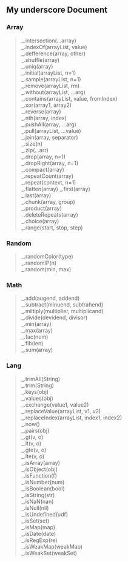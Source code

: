 ## My underscore Document

### Array

> _.intersection(...array)  
> _.indexOf(arrayList, value)  
> _.defference(array, other)  
> _.shuffle(array)  
> _.uniq(array)  
> _.initial(arrayList, n=1)  
> _.sample(arrayList, n=1)  
> _.remove(arrayList, rm)  
> _.without(arrayList, ...arg)  
> _.contains(arrayList, value, fromIndex)  
> _.xor(array1, array2)  
> _.reverse(array)  
> _.nth(array, index)  
> _.pushAll(array, ...arg)  
> _.pull(arrayList, ...value)  
> _.join(array, separator)  
> _.size(n)  
> _.zip(...arr)  
> _.drop(array, n=1)   
> _.dropRight(array, n=1)  
> _.compact(array)  
> _.repeatCount(array)  
> _.repeat(context, n=1)  
> _.flatten(array)
> _.first(array)  
> _.last(array)  
> _.chunk(array, group)  
> _.product(array)  
> _.deleteRepeats(array)  
> _.choice(array)  
> _.range(start, stop, step)  

### Random

> _.randomColor(type)  
> _.randomIP(n)  
> _.random(min, max)  

### Math

> _.add(augend, addend)  
> _.subtract(minuend, subtrahend)  
> _.miltiply(multiplier, multiplicand)  
> _.divide(devidend, divisor)  
> _.min(array)  
> _.max(array)  
> _.fac(num)  
> _.fib(len)  
> _.sum(array)  

### Lang

> _.trimAll(String)  
> _.trim(String)  
> _.keys(obj)  
> _.values(obj)  
> _.exchange(value1, value2)  
> _.replaceValue(arrayList, v1, v2)  
> _.replaceIndex(arrayList, index1, index2)  
> _.now()  
> _.pairs(obj)  
> _.gt(v, o)  
> _.lt(v, o)  
> _.gte(v, o)  
> _.lte(v, o)  
> _.isArray(array)  
> _.isObject(obj)  
> _.isFunction(f)  
> _.isNumber(num)  
> _.isBoolean(bool)  
> _.isString(str)  
> _.isNaN(nan)  
> _.isNull(nil)  
> _.isUndefined(udf)  
> _.isSet(set)  
> _.isMap(map)  
> _.isDate(date)  
> _.isRegExp(re)  
> _.isWeakMap(weakMap)  
> _.isWeakSet(weakSet)  
